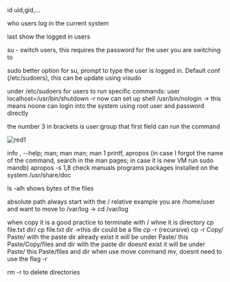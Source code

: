 
id  uid,gid,...

who  users log in the current system

last  show the logged in users

su -  switch users, this requires the password for the user you are switching to

sudo  better option for su, prompt to type the user is logged in. Default conf (/etc/sudoers), this can be update using visudo

under /etc/sudoers  for users to run specific commands: user localhost=/usr/bin/shutdown -r now
                    can set up shell /usr/bin/nologin -> this means noone can login into the system using root user and password directly
                              
   the number 3 in brackets is user:group that first field can run the command
   
  ![red1](https://user-images.githubusercontent.com/57456345/216167861-f64a590b-6cc1-47c0-b387-4089bcd38de0.JPG)


 info <command>, --help; man; man man; man 1 printf, apropos (in case I forgot the name of the command, search in the man pages; in case it is new VM run sudo mandb)
 apropos -s 1,8 <wildcard>
  check manuals programs packages installed on the system /usr/share/doc

  ls -alh 
  shows bytes of the files
  
 absolute path always start with the /
  relative example you are /home/user and want to move to /var/log -> cd /var/log
  
  when copy it is a good practice to terminate with / whne it is directory
  cp file.txt dir/
  cp file.txt dir ->this dir could be a file
  cp -r (recursive)
  cp -r Copy/ Paste/  with the paste dir already exist it will be under Paste/ this Paste/Copy/files and dir
                      with the paste dir doesnt exist it will be under Paste/ this Paste/files and dir
  when use move command mv, doesnt need to use the flag -r
  
  rm -r to delete directories
  
  
  
  

